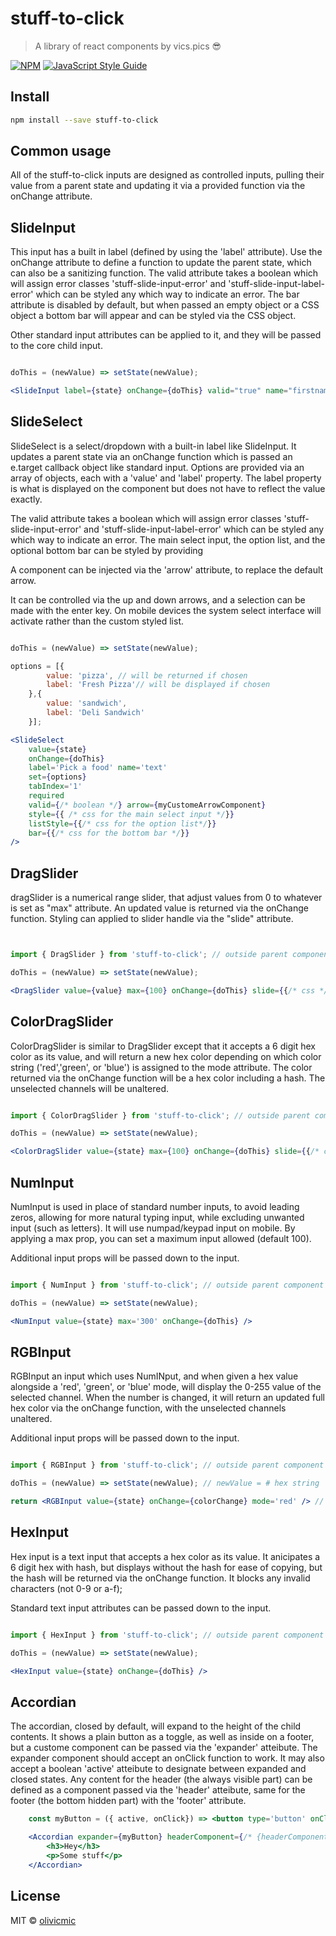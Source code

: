 # stuff-to-click

> A library of react components by vics.pics 😎

[![NPM](https://img.shields.io/npm/v/stuff-to-click.svg)](https://www.npmjs.com/package/stuff-to-click) [![JavaScript Style Guide](https://img.shields.io/badge/code_style-standard-brightgreen.svg)](https://standardjs.com)

## Install

```bash
npm install --save stuff-to-click
```

## Common usage
All of the stuff-to-click inputs are designed as controlled inputs, pulling their value from a parent state and updating it via a provided function via the onChange attribute.

## SlideInput

This input has a built in label (defined by using the 'label' attribute). Use the onChange attribute to define a function to update the parent state, which can also be a sanitizing function. The valid attribute takes a boolean which will assign error classes 'stuff-slide-input-error' and 'stuff-slide-input-label-error' which can be styled any which way to indicate an error. The bar attribute is disabled by default, but when passed an empty object or a CSS object a bottom bar will appear and can be styled via the CSS object.

Other standard input attributes can be applied to it, and they will be passed to the core child input.

```jsx

doThis = (newValue) => setState(newValue);

<SlideInput label={state} onChange={doThis} valid="true" name="firstname" bar={{/* css */}}/>

```

## SlideSelect

SlideSelect is a select/dropdown with a built-in label like SlideInput. It updates a parent state via an onChange function which is passed an e.target callback object like standard input. Options are provided via an array of objects, each with a 'value' and 'label' property. The label property is what is displayed on the component but does not have to reflect the value exactly.

The valid attribute takes a boolean which will assign error classes 'stuff-slide-input-error' and 'stuff-slide-input-label-error' which can be styled any which way to indicate an error. The main select input, the option list, and the optional bottom bar can be styled by providing 

A component can be injected via the 'arrow' attribute, to replace the default arrow.

It can be controlled via the up and down arrows, and a selection can be made with the enter key. On mobile devices the system select interface will activate rather than the custom styled list.

```jsx

doThis = (newValue) => setState(newValue);

options = [{
		value: 'pizza', // will be returned if chosen
		label: 'Fresh Pizza'// will be displayed if chosen
	},{
		value: 'sandwich',
		label: 'Deli Sandwich'
	}];

<SlideSelect 
	value={state}
	onChange={doThis} 
	label='Pick a food' name='text'
	set={options}
	tabIndex='1'
	required
	valid={/* boolean */} arrow={myCustomeArrowComponent}
	style={{ /* css for the main select input */}}
	listStyle={{/* css for the option list*/}}
	bar={{/* css for the bottom bar */}}
/>

```

## DragSlider

dragSlider is a numerical range slider, that adjust values from 0 to whatever is set as "max" attribute. An updated value is returned via the onChange function. Styling can applied to slider handle via the "slide" attribute.

```jsx


import { DragSlider } from 'stuff-to-click'; // outside parent component

doThis = (newValue) => setState(newValue);

<DragSlider value={value} max={100} onChange={doThis} slide={{/* css */}}/>

```

## ColorDragSlider

ColorDragSlider is similar to DragSlider except that it accepts a 6 digit hex color as its value, and will return a new hex color depending on which color string ('red','green', or 'blue') is assigned to the mode attribute. The color returned via the onChange function will be a hex color including a hash. The unselected channels will be unaltered.

```jsx

import { ColorDragSlider } from 'stuff-to-click'; // outside parent component

doThis = (newValue) => setState(newValue);

<ColorDragSlider value={state} max={100} onChange={doThis} slide={{/* css */}} mode='red'/>

```
## NumInput

NumInput is used in place of standard number inputs, to avoid leading zeros, allowing for more natural typing input, while excluding unwanted input (such as letters). It will use numpad/keypad input on mobile. By applying a max prop, you can set a maximum input allowed (default 100).

Additional input props will be passed down to the input.

```jsx

import { NumInput } from 'stuff-to-click'; // outside parent component

doThis = (newValue) => setState(newValue);

<NumInput value={state} max='300' onChange={doThis} />

```

## RGBInput

RGBInput an input which uses NumINput, and when given a hex value alongside a 'red', 'green', or 'blue' mode, will display the 0-255 value of the selected channel. When the number is changed, it will return an updated full hex color via the onChange function, with the unselected channels unaltered.

Additional input props will be passed down to the input.

```jsx

import { RGBInput } from 'stuff-to-click'; // outside parent component

doThis = (newValue) => setState(newValue); // newValue = # hex string 

return <RGBInput value={state} onChange={colorChange} mode='red' /> // value = # hex string 

```

## HexInput

Hex input is a text input that accepts a hex color as its value. It anicipates a 6 digit hex with hash, but displays without the hash for ease of copying, but the hash will be returned via the onChange function. It blocks any invalid characters (not 0-9 or a-f);

Standard text input attributes can be passed down to the input.

```jsx

import { HexInput } from 'stuff-to-click'; // outside parent component

doThis = (newValue) => setState(newValue);

<HexInput value={state} onChange={doThis} />

```

## Accordian

The accordian, closed by default, will expand to the height of the child contents. It shows a plain button as a toggle, as well as inside on a footer, but a custome component can be passed via the 'expander' atteibute. The expander component should accept an onClick function to work. It may also accept a boolean 'active' atteibute to designate between expanded and closed states. Any content for the header (the always visible part) can be defined as a component passed via the 'header' atteibute, same for the footer (the bottom hidden part) with the 'footer' attribute.

```jsx
	const myButton = ({ active, onClick}) => <button type='button' onClick={onClick}>{ active ? 'on' : 'off' }</button>;

	<Accordian expander={myButton} headerComponent={/* {headerComponent} */} footer={/* {footerComponent} */}>
		<h3>Hey</h3>
		<p>Some stuff</p>
	</Accordian>

```

## License

MIT © [olivicmic](https://github.com/olivicmic)
